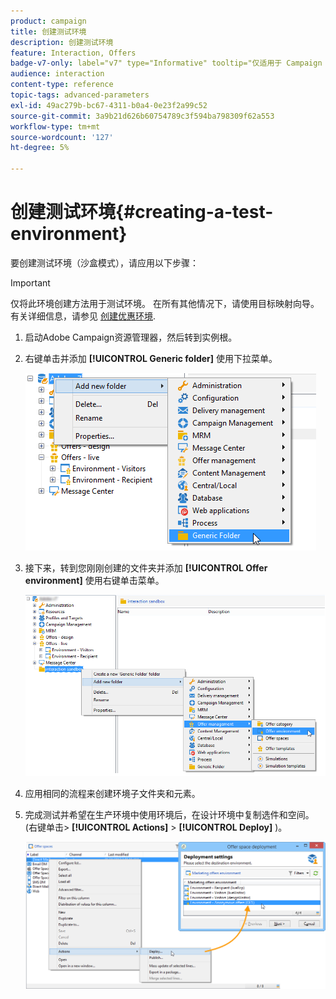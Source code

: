 ```yaml
---
product: campaign
title: 创建测试环境
description: 创建测试环境
feature: Interaction, Offers
badge-v7-only: label="v7" type="Informative" tooltip="仅适用于 Campaign Classic v7"
audience: interaction
content-type: reference
topic-tags: advanced-parameters
exl-id: 49ac279b-bc67-4311-b0a4-0e23f2a99c52
source-git-commit: 3a9b21d626b60754789c3f594ba798309f62a553
workflow-type: tm+mt
source-wordcount: '127'
ht-degree: 5%

---
```


# 创建测试环境{#creating-a-test-environment}



要创建测试环境（沙盒模式），请应用以下步骤：

>[!IMPORTANT]
>
>仅将此环境创建方法用于测试环境。 在所有其他情况下，请使用目标映射向导。 有关详细信息，请参见 [创建优惠环境](../../interaction/using/live-design-environments.md#creating-an-offer-environment).

1. 启动Adobe Campaign资源管理器，然后转到实例根。
1. 右键单击并添加 **[!UICONTROL Generic folder]** 使用下拉菜单。

   ![](assets/offer_env_creation_001.png)

1. 接下来，转到您刚刚创建的文件夹并添加 **[!UICONTROL Offer environment]** 使用右键单击菜单。

   ![](assets/offer_env_creation_001bis.png)

1. 应用相同的流程来创建环境子文件夹和元素。
1. 完成测试并希望在生产环境中使用环境后，在设计环境中复制选件和空间。 (右键单击> **[!UICONTROL Actions]** > **[!UICONTROL Deploy]** )。

   ![](assets/migration_interaction_5.png)
